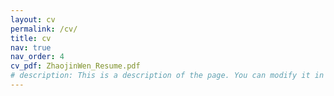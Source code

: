 ```yaml
---
layout: cv
permalink: /cv/
title: cv
nav: true
nav_order: 4
cv_pdf: ZhaojinWen_Resume.pdf
# description: This is a description of the page. You can modify it in 'pages/_cv.md'. You can also change or remove the top pdf download button.
---
```

